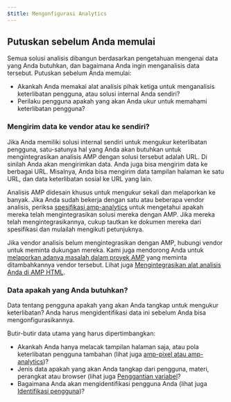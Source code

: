 ```yaml
---
$title: Mengonfigurasi Analytics
---
```


## Putuskan sebelum Anda memulai

Semua solusi analisis dibangun berdasarkan pengetahuan mengenai data yang Anda butuhkan,
dan bagaimana Anda ingin menganalisis data tersebut. Putuskan sebelum Anda memulai:

* Akankah Anda memakai alat analisis pihak ketiga untuk menganalisis keterlibatan pengguna,
atau solusi internal Anda sendiri?
* Perilaku pengguna apakah yang akan Anda ukur untuk memahami keterlibatan pengguna?

### Mengirim data ke vendor atau ke sendiri?

Jika Anda memiliki solusi internal sendiri untuk mengukur keterlibatan pengguna,
satu-satunya hal yang Anda akan butuhkan untuk mengintegrasikan analisis AMP dengan solusi tersebut adalah URL.
Di sinilah Anda akan mengirimkan data.
Anda juga bisa mengirim data ke berbagai URL.
Misalnya, Anda bisa mengirim data tampilan halaman ke satu URL,
dan data keterlibatan sosial ke URL yang lain.

Analisis AMP didesain khusus untuk mengukur sekali dan melaporkan ke banyak.
Jika Anda sudah bekerja dengan satu atau beberapa vendor analisis,
periksa
[spesifikasi amp-analytics](/id/docs/reference/components/amp-analytics.html)
untuk mengetahui apakah mereka telah mengintegrasikan solusi mereka dengan AMP.
Jika mereka telah mengintegrasikannya, cukup tautkan ke dokumen mereka dari spesifikasi
dan mulailah mengikuti petunjuknya.

Jika vendor analisis belum mengintegrasikan dengan AMP,
hubungi vendor untuk meminta dukungan mereka.
Kami juga mendorong Anda untuk [melaporkan adanya masalah dalam proyek AMP](https://github.com/ampproject/amphtml/issues/new)
yang meminta ditambahkannya vendor tersebut.
Lihat juga
[Mengintegrasikan alat analisis Anda di AMP HTML](https://github.com/ampproject/amphtml/blob/master/extensions/amp-analytics/integrating-analytics.md).

### Data apakah yang Anda butuhkan?

Data tentang pengguna apakah yang akan Anda tangkap untuk mengukur keterlibatan?
Anda harus mengidentifikasi data ini sebelum Anda bisa mengonfigurasikannya.

Butir-butir data utama yang harus dipertimbangkan:

* Akankah Anda hanya melacak tampilan halaman saja, atau pola keterlibatan pengguna tambahan
(lihat juga [amp-pixel atau amp-analytics](/id/docs/analytics/analytics_basics.html#menggunakan-amp-pixel-atau-amp-analytics?))?
* Jenis data apakah yang akan Anda tangkap dari pengguna, materi, 
perangkat atau browser (lihat juga [Penggantian variabel](/id/docs/analytics/analytics_basics.html#penggantian-variabel)?
* Bagaimana Anda akan mengidentifikasi pengguna Anda (lihat juga [Identifikasi pengguna](/id/docs/analytics/analytics_basics.html#identifikasi-pengguna))?
